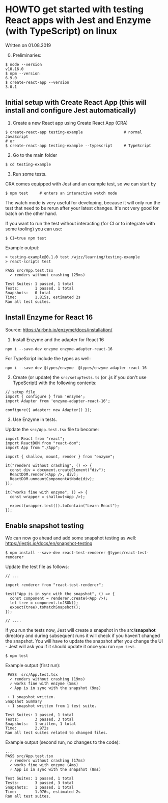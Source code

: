 # HOWTO get started with testing React apps with Jest and Enzyme (with TypeScript) on linux

Written on 01.08.2019

0. Preliminaries:

```
$ node --version
v10.16.0
$ npm --version
6.9.0
$ create-react-app --version
3.0.1
```

## Initial setup with Create React App (this will install and configure Jest automatically)

1. Create a new React app using Create React App (CRA)

```
$ create-react-app testing-example                  # normal JavaScript
# or 
$ create-react-app testing-example --typescript     # TypeScript
```

2. Go to the main folder

```
$ cd testing-example
```

3. Run some tests.

CRA comes equipped with Jest and an example test, so we can start by

```
$ npm test     # enters an interactive watch mode
```

The watch mode is very useful for developing, because it will only run the test that need to be rerun after your latest changes. It's not very good for batch on the other hand.

If you want to run the test without interacting (for CI or to integrate with some tooling) you can use:
```
$ CI=true npm test
```

Example output:

```
> testing-example@0.1.0 test /wjzz/learning/testing-example
> react-scripts test

PASS src/App.test.tsx
  ✓ renders without crashing (25ms)

Test Suites: 1 passed, 1 total
Tests:       1 passed, 1 total
Snapshots:   0 total
Time:        1.815s, estimated 2s
Ran all test suites.
```

## Install Enzyme for React 16

Source: 
https://airbnb.io/enzyme/docs/installation/

1. Install Enzyme and the adapter for React 16

```
npm i --save-dev enzyme enzyme-adapter-react-16
```

For TypeScript include the types as well:

```
npm i --save-dev @types/enzyme  @types/enzyme-adapter-react-16
```

2. Create (or update) the `src/setupTests.ts` (or .js if you don't use TypeScript) with the following contents:

```
// setup file
import { configure } from 'enzyme';
import Adapter from 'enzyme-adapter-react-16';

configure({ adapter: new Adapter() });
```

3. Use Enzyme in tests.

Update the `src/App.test.tsx` file to become:

```
import React from "react";
import ReactDOM from "react-dom";
import App from "./App";

import { shallow, mount, render } from "enzyme";

it("renders without crashing", () => {
  const div = document.createElement("div");
  ReactDOM.render(<App />, div);
  ReactDOM.unmountComponentAtNode(div);
});

it("works fine with enzyme", () => {
  const wrapper = shallow(<App />);

  expect(wrapper.text()).toContain("Learn React");
});
```

## Enable snapshot testing

We can now go ahead and add some snapshot testing as well:
https://jestjs.io/docs/en/snapshot-testing

```
$ npm install --save-dev react-test-renderer @types/react-test-renderer
```

Update the test file as follows:

```
// ...

import renderer from "react-test-renderer";

test("App is in sync with the snapshot", () => {
  const component = renderer.create(<App />);
  let tree = component.toJSON();
  expect(tree).toMatchSnapshot();
});

// ....

```

If you run the tests now, Jest will create a snapshot in the src/__snapshot__ directory and during subsequent runs it will check if you haven't changed the snapshot. You will have to update the snapshot after you change the UI - Jest will ask you if it should update it once you run `npm test`.

```
$ npm test
```

Example output (first run):

```
 PASS  src/App.test.tsx
  ✓ renders without crashing (19ms)
  ✓ works fine with enzyme (5ms)
  ✓ App is in sync with the snapshot (9ms)

 › 1 snapshot written.
Snapshot Summary
 › 1 snapshot written from 1 test suite.

Test Suites: 1 passed, 1 total
Tests:       3 passed, 3 total
Snapshots:   1 written, 1 total
Time:        2.972s
Ran all test suites related to changed files.
```

Example output (second run, no changes to the code):
```
...
PASS src/App.test.tsx
  ✓ renders without crashing (17ms)
  ✓ works fine with enzyme (4ms)
  ✓ App is in sync with the snapshot (8ms)
  
Test Suites: 1 passed, 1 total
Tests:       3 passed, 3 total
Snapshots:   1 passed, 1 total
Time:        1.976s, estimated 2s
Ran all test suites.
```
